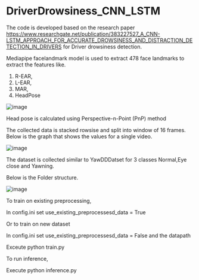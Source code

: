 # DriverDrowsiness_CNN_LSTM

The code is developed based on the research paper https://www.researchgate.net/publication/383227527_A_CNN-LSTM_APPROACH_FOR_ACCURATE_DROWSINESS_AND_DISTRACTION_DETECTION_IN_DRIVERS for Driver drowsiness detection.

Mediapipe facelandmark model is used to extract 478 face landmarks to extract the features like.

1. R-EAR,
2. L-EAR,
3. MAR, 
4. HeadPose

![image](https://github.com/user-attachments/assets/b4774ecf-cee0-4617-a3df-991685f581a5)

Head pose is calculated using Perspective-n-Point (PnP) method 

The collected data is stacked rowsise and split into window of 16 frames.
Below is the graph that shows the values for a single video.

![image](https://github.com/user-attachments/assets/850adb42-5cf6-4ed8-b7c8-9f5174d8ef06)

The dataset is collected similar to YawDDDatset for 3 classes Normal,Eye close and Yawning.

Below is the Folder structure.

![image](https://github.com/user-attachments/assets/68815eb3-6f7f-427e-953e-a86a9ec9bb41)


To train on existing preprocessing,

In config.ini set use_existing_preprocessesd_data = True

Or to train on new dataset

In config.ini set use_existing_preprocessesd_data = False and the datapath

Exceute python train.py

To run inference,

Execute python inference.py
